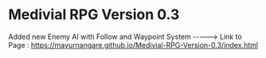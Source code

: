 # Medivial RPG Version 0.3
 Added new Enemy AI with Follow and Waypoint System
 -----> Link to Page : https://mayurnangare.github.io/Medivial-RPG-Version-0.3/index.html
